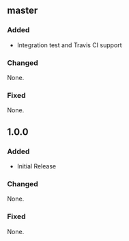 ## master

### Added

- Integration test and Travis CI support

### Changed

None.

### Fixed

None.

## 1.0.0

### Added

- Initial Release

### Changed

None.

### Fixed

None.
